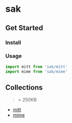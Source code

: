 # sak

## Get Started

### Install

### Usage

```js
import mitt from 'sak/mitt'
import mime from 'sak/mime'


```


## Collections

> < 250KB

- [mitt](https://github.com/developit/mitt)
- [mime](https://github.com/broofa/mime)
  

